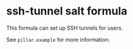 # ssh-tunnel salt formula

This formula can set up SSH tunnels for users.

See `pillar.example` for more information.
